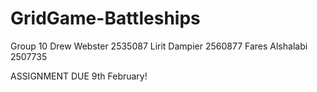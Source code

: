 # GridGame-Battleships
Group 10
Drew Webster 2535087
Lirit Dampier 2560877
Fares Alshalabi 2507735

ASSIGNMENT DUE 9th February!
